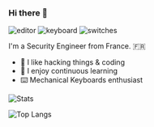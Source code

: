 ### Hi there 👋

![editor](https://img.shields.io/badge/editor-neovim-blue)
![keyboard](https://img.shields.io/badge/keyboard-piantor-8A2BE2)
![switches](https://img.shields.io/badge/switches-choc%20red%20pro-red)

I'm a Security Engineer from France. 🇫🇷

- 🌱 I like hacking things & coding
- 📖 I enjoy continuous learning
- ⌨️ Mechanical Keyboards enthusiast

![Stats](https://github-readme-stats-olacin.vercel.app/api/?username=olacin)  

![Top Langs](https://github-readme-stats-olacin.vercel.app/api/top-langs/?username=olacin&exclude_repo=ecw2019)
